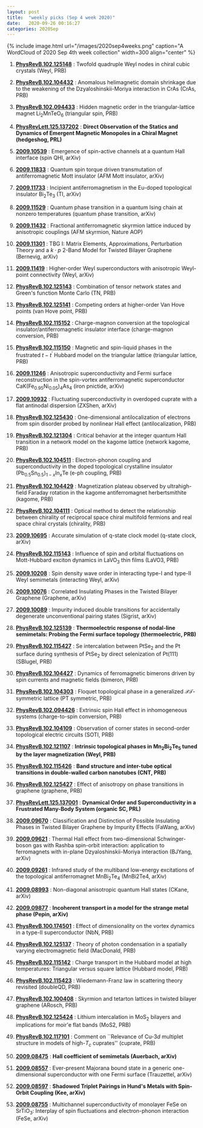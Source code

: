 ```yaml
---
layout: post
title:  "weekly picks (Sep 4 week 2020)"
date:   2020-09-26 00:16:27
categories: 2020Sep
---
```


{% include image.html url="/images/2020sep4weeks.png" caption="A WordCloud of 2020 Sep 4th week collection" width=300 align="center" %}




1. **[PhysRevB.102.125148](https://link.aps.org/doi/10.1103/PhysRevB.102.125148)** : Twofold quadruple Weyl nodes in chiral cubic crystals (Weyl, PRB)

1. **[PhysRevB.102.104432](https://link.aps.org/doi/10.1103/PhysRevB.102.104432)** : Anomalous helimagnetic domain shrinkage due to the weakening of the Dzyaloshinskii-Moriya interaction in CrAs (CrAs, PRB)

1. **[PhysRevB.102.094433](https://link.aps.org/doi/10.1103/PhysRevB.102.094433)** : Hidden magnetic order in the triangular-lattice magnet ${\mathrm{Li}}_{2}{\mathrm{MnTeO}}_{6}$ (triangular spin, PRB)

1. **[PhysRevLett.125.137202](https://link.aps.org/doi/10.1103/PhysRevLett.125.137202)** : **Direct Observation of the Statics and Dynamics of Emergent Magnetic Monopoles in a Chiral Magnet (hedgeshog, PRL)**


1. **[2009.10539](http://arxiv.org/abs/2009.10539)** : Emergence of spin-active channels at a quantum Hall interface (spin QHI, arXiv)

1. **[2009.11833](http://arxiv.org/abs/2009.11833)** : Quantum spin torque driven transmutation of antiferromagnetic Mott insulator (AFM Mott insulator, arXiv)

1. **[2009.11733](http://arxiv.org/abs/2009.11733)** : Incipient antiferromagnetism in the Eu-doped topological insulator Bi$_2$Te$_3$ (TI, arXiv)

1. **[2009.11529](http://arxiv.org/abs/2009.11529)** : Quantum phase transition in a quantum Ising chain at nonzero temperatures (quantum phase transition, arXiv)

1. **[2009.11432](http://arxiv.org/abs/2009.11432)** : Fractional antiferromagnetic skyrmion lattice induced by anisotropic couplings (AFM skyrmion, Nature AOP)

1. **[2009.11301](http://arxiv.org/abs/2009.11301)** : TBG I: Matrix Elements, Approximations, Perturbation Theory and a $k\cdot p$ 2-Band Model for Twisted Bilayer Graphene (Bernevig, arXiv)

1. **[2009.11419](http://arxiv.org/abs/2009.11419)** : Higher-order Weyl superconductors with anisotropic Weyl-point connectivity (Weyl, arXiv)

1. **[PhysRevB.102.125143](https://link.aps.org/doi/10.1103/PhysRevB.102.125143)** : Combination of tensor network states and Green's function Monte Carlo (TN, PRB)

1. **[PhysRevB.102.125141](https://link.aps.org/doi/10.1103/PhysRevB.102.125141)** : Competing orders at higher-order Van Hove points (van Hove point, PRB)

1. **[PhysRevB.102.115152](https://link.aps.org/doi/10.1103/PhysRevB.102.115152)** : Charge-magnon conversion at the topological insulator/antiferromagnetic insulator interface (charge-magnon conversion, PRB)

1. **[PhysRevB.102.115150](https://link.aps.org/doi/10.1103/PhysRevB.102.115150)** : Magnetic and spin-liquid phases in the frustrated $t\ensuremath{-}{t}^{\ensuremath{'}}$ Hubbard model on the triangular lattice (triangular lattice, PRB)



1. **[2009.11246](http://arxiv.org/abs/2009.11246)** : Anisotropic superconductivity and Fermi surface reconstruction in the spin-vortex antiferromagnetic superconductor CaK(Fe$_{0.95}$Ni$_{0.05}$)$_4$As$_4$ (iron pnictide, arXiv)

1. **[2009.10932](http://arxiv.org/abs/2009.10932)** : Fluctuating superconductivity in overdoped cuprate with a flat antinodal dispersion (ZXShen, arXiv)

1. **[PhysRevB.102.125430](https://link.aps.org/doi/10.1103/PhysRevB.102.125430)** : One-dimensional antilocalization of electrons from spin disorder probed by nonlinear Hall effect (antilocalization, PRB)

1. **[PhysRevB.102.121304](https://link.aps.org/doi/10.1103/PhysRevB.102.121304)** : Critical behavior at the integer quantum Hall transition in a network model on the kagome lattice (network kagome, PRB)

1. **[PhysRevB.102.104511](https://link.aps.org/doi/10.1103/PhysRevB.102.104511)** : Electron-phonon coupling and superconductivity in the doped topological crystalline insulator ${({\mathrm{Pb}}_{0.5}{\mathrm{Sn}}_{0.5})}_{1\ensuremath{-}x}{\mathrm{In}}_{x}\mathrm{Te}$ (e-ph coupling, PRB)

1. **[PhysRevB.102.104429](https://link.aps.org/doi/10.1103/PhysRevB.102.104429)** : Magnetization plateau observed by ultrahigh-field Faraday rotation in the kagome antiferromagnet herbertsmithite (kagome, PRB)

1. **[PhysRevB.102.104111](https://link.aps.org/doi/10.1103/PhysRevB.102.104111)** : Optical method to detect the relationship between chirality of reciprocal space chiral multifold fermions and real space chiral crystals (chirality, PRB)


1. **[2009.10695](http://arxiv.org/abs/2009.10695)** : Accurate simulation of q-state clock model (q-state clock, arXiv)

1. **[PhysRevB.102.115143](https://link.aps.org/doi/10.1103/PhysRevB.102.115143)** : Influence of spin and orbital fluctuations on Mott-Hubbard exciton dynamics in ${\mathrm{LaVO}}_{3}$ thin films (LaVO3, PRB)

1. **[2009.10208](http://arxiv.org/abs/2009.10208)** : Spin density wave order in interacting type-I and type-II Weyl semimetals (interacting Weyl, arXiv)

1. **[2009.10076](http://arxiv.org/abs/2009.10076)** : Correlated Insulating Phases in the Twisted Bilayer Graphene (Graphene, arXiv)

1. **[2009.10089](http://arxiv.org/abs/2009.10089)** : Impurity induced double transitions for accidentally degenerate unconventional pairing states (Sigrist, arXiv)

1. **[PhysRevB.102.125139](https://journals.aps.org/prb/pdf/10.1103/PhysRevB.102.125139)** : **Thermoelectric response of nodal-line semimetals: Probing the Fermi surface topology (thermoelectric, PRB)**

1. **[PhysRevB.102.115427](https://link.aps.org/doi/10.1103/PhysRevB.102.115427)** : Se intercalation between $\mathrm{Pt}{\mathrm{Se}}_{2}$ and the Pt surface during synthesis of $\mathrm{Pt}{\mathrm{Se}}_{2}$ by direct selenization of Pt(111) (SBlugel, PRB)

1. **[PhysRevB.102.104427](https://link.aps.org/doi/10.1103/PhysRevB.102.104427)** : Dynamics of ferromagnetic bimerons driven by spin currents and magnetic fields (bimeron, PRB)

1. **[PhysRevB.102.104303](https://link.aps.org/doi/10.1103/PhysRevB.102.104303)** : Floquet topological phase in a generalized $\mathcal{PT}$-symmetric lattice (PT symmetric, PRB)

1. **[PhysRevB.102.094426](https://link.aps.org/doi/10.1103/PhysRevB.102.094426)** : Extrinsic spin Hall effect in inhomogeneous systems (charge-to-spin conversion, PRB)

1. **[PhysRevB.102.104109](https://link.aps.org/doi/10.1103/PhysRevB.102.104109)** : Observation of corner states in second-order topological electric circuits (SOTI, PRB)

1. **[PhysRevB.102.121107](https://link.aps.org/doi/10.1103/PhysRevB.102.121107)** : **Intrinsic topological phases in ${\mathrm{Mn}}_{2}{\mathrm{Bi}}_{2}{\mathrm{Te}}_{5}$ tuned by the layer magnetization (Weyl, PRB)**

1. **[PhysRevB.102.115426](https://link.aps.org/doi/10.1103/PhysRevB.102.115426)** : **Band structure and inter-tube optical transitions in double-walled carbon nanotubes (CNT, PRB)**

1. **[PhysRevB.102.125427](https://link.aps.org/doi/10.1103/PhysRevB.102.125427)** : Effect of anisotropy on phase transitions in graphene (graphene, PRB)

1. **[PhysRevLett.125.137001](https://link.aps.org/doi/10.1103/PhysRevLett.125.137001)** : **Dynamical Order and Superconductivity in a Frustrated Many-Body System (organic SC, PRL)**


1. **[2009.09670](http://arxiv.org/abs/2009.09670)** : Classification and Distinction of Possible Insulating Phases in Twisted Bilayer Graphene by Impurity Effects (FaWang, arXiv)

1. **[2009.09621](http://arxiv.org/abs/2009.09621)** : Thermal Hall effect from two-dimensional Schwinger-boson gas with Rashba spin-orbit interaction: application to ferromagnets with in-plane Dzyaloshinskii-Moriya interaction (BJYang, arXiv)

1. **[2009.09261](http://arxiv.org/abs/2009.09261)** : Infrared study of the multiband low-energy excitations of the topological antiferromagnet MnBi$_2$Te$_4$ (MnBi2Te4, arXiv)

1. **[2009.08993](http://arxiv.org/abs/2009.08993)** : Non-diagonal anisotropic quantum Hall states (CKane, arXiv)

1. **[2009.09877](http://arxiv.org/abs/2009.09877)** : **Incoherent transport in a model for the strange metal phase (Pepin, arXiv)**

1. **[PhysRevB.100.174501](https://link.aps.org/doi/10.1103/PhysRevB.100.174501)** : Effect of dimensionality on the vortex dynamics in a type-II superconductor (NbN, PRB)

1. **[PhysRevB.102.125137](https://link.aps.org/doi/10.1103/PhysRevB.102.125137)** : Theory of photon condensation in a spatially varying electromagnetic field (MacDonald, PRB)

1. **[PhysRevB.102.115142](https://link.aps.org/doi/10.1103/PhysRevB.102.115142)** : Charge transport in the Hubbard model at high temperatures: Triangular versus square lattice (Hubbard model, PRB)

1. **[PhysRevB.102.115423](https://link.aps.org/doi/10.1103/PhysRevB.102.115423)** : Wiedemann-Franz law in scattering theory revisited (doubleQD, PRB)

1. **[PhysRevB.102.100408](https://link.aps.org/doi/10.1103/PhysRevB.102.100408)** : Skyrmion and tetarton lattices in twisted bilayer graphene (ARosch, PRB)

1. **[PhysRevB.102.125424](https://link.aps.org/doi/10.1103/PhysRevB.102.125424)** : Lithium intercalation in ${\mathrm{MoS}}_{2}$ bilayers and implications for moir\'e flat bands (MoS2, PRB)

1. **[PhysRevB.102.117101](https://link.aps.org/doi/10.1103/PhysRevB.102.117101)** : Comment on ``Relevance of Cu-$3d$ multiplet structure in models of high-${T}_{c}$ cuprates'' (cuprate, PRB)


1. **[2009.08475](http://arxiv.org/abs/2009.08475)** : **Hall coefficient of semimetals (Auerbach, arXiv)**

1. **[2009.08557](http://arxiv.org/abs/2009.08557)** : Ever-present Majorana bound state in a generic one-dimensional superconductor with one Fermi surface (Trauzettel, arXiv)

1. **[2009.08597](http://arxiv.org/abs/2009.08597)** : **Shadowed Triplet Pairings in Hund's Metals with Spin-Orbit Coupling (Kee, arXiv)**

1. **[2009.08755](http://arxiv.org/abs/2009.08755)** : Multichannel superconductivity of monolayer FeSe on SrTiO$_3$: Interplay of spin fluctuations and electron-phonon interaction (FeSe, arXiv)

